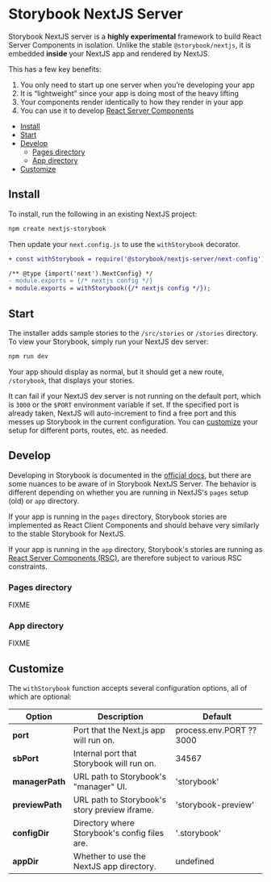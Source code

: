 <h1>Storybook NextJS Server</h1>

Storybook NextJS server is a **highly experimental** framework to build React Server Components in isolation. Unlike the stable `@storybook/nextjs`, it is embedded **inside** your NextJS app and rendered by NextJS.

This has a few key benefits:

1. You only need to start up one server when you’re developing your app
2. It is “lightweight” since your app is doing most of the heavy lifting
3. Your components render identically to how they render in your app
4. You can use it to develop [React Server Components](https://nextjs.org/docs/app/building-your-application/rendering/server-components)

- [Install](#install)
- [Start](#start)
- [Develop](#develop)
  - [Pages directory](#pages-directory)
  - [App directory](#app-directory)
- [Customize](#customize)

## Install

To install, run the following in an existing NextJS project:

```bash
npm create nextjs-storybook
```

Then update your `next.config.js` to use the `withStorybook` decorator.

```diff
+ const withStorybook = require('@storybook/nextjs-server/next-config')(/* sb config */);

/** @type {import('next').NextConfig} */
- module.exports = {/* nextjs config */}
+ module.exports = withStorybook({/* nextjs config */});
```

## Start

The installer adds sample stories to the `/src/stories` or `/stories` directory. To view your Storybook, simply run your NextJS dev server:

```sh
npm run dev
```

Your app should display as normal, but it should get a new route, `/storybook`, that displays your stories.

It can fail if your NextJS dev server is not running on the default port, which is `3000` or the `$PORT` environment variable if set. If the specified port is already taken, NextJS will auto-increment to find a free port and this messes up Storybook in the current configuration. You can [customize](#customize) your setup for different ports, routes, etc. as needed.

## Develop

Developing in Storybook is documented in the [official docs](https://storybook.js.org/docs), but there are some nuances to be aware of in Storybook NextJS Server. The behavior is different depending on whether you are running in NextJS's `pages` setup (old) or `app` directory.

If your app is running in the `pages` directory, Storybook stories are implemented as React Client Components and should behave very similarly to the stable Storybook for NextJS.

If your app is running in the `app` directory, Storybook's stories are running as [React Server Components (RSC)](https://nextjs.org/docs/app/building-your-application/rendering/server-components), are therefore subject to various RSC constraints. 

### Pages directory

FIXME

### App directory

FIXME

## Customize

The `withStorybook` function accepts several configuration options, all of which are optional:

| Option          | Description                                   | Default                  |
| --------------- | --------------------------------------------- | ------------------------ |
| **port**        | Port that the Next.js app will run on.        | process.env.PORT ?? 3000 |
| **sbPort**      | Internal port that Storybook will run on.     | 34567                    |
| **managerPath** | URL path to Storybook's "manager" UI.         | 'storybook'              |
| **previewPath** | URL path to Storybook's story preview iframe. | 'storybook-preview'      |
| **configDir**   | Directory where Storybook's config files are. | '.storybook'             |
| **appDir**      | Whether to use the NextJS app directory.      | undefined                |
